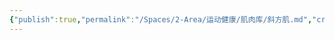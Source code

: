 ```yaml
---
{"publish":true,"permalink":"/Spaces/2-Area/运动健康/肌肉库/斜方肌.md","created":"2025-07-29T23:04:11.001+08:00","modified":"2025-07-29T23:04:11.003+08:00","published":"2025-07-29T23:04:11.003+08:00","cssclasses":""}
---
```


